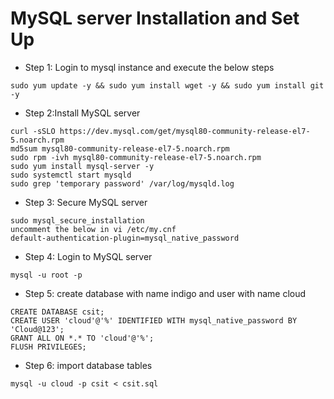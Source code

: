 MySQL server Installation and  Set Up
======================================
* Step 1: Login to mysql instance and execute the below steps
```
sudo yum update -y && sudo yum install wget -y && sudo yum install git -y
```
* Step 2:Install MySQL server
```
curl -sSLO https://dev.mysql.com/get/mysql80-community-release-el7-5.noarch.rpm
md5sum mysql80-community-release-el7-5.noarch.rpm
sudo rpm -ivh mysql80-community-release-el7-5.noarch.rpm
sudo yum install mysql-server -y
sudo systemctl start mysqld
sudo grep 'temporary password' /var/log/mysqld.log
```
* Step 3: Secure MySQL server
```
sudo mysql_secure_installation
uncomment the below in vi /etc/my.cnf
default-authentication-plugin=mysql_native_password
```
* Step 4: Login to MySQL server
```
mysql -u root -p
```
* Step 5: create database with name indigo and user with name cloud
```
CREATE DATABASE csit;
CREATE USER 'cloud'@'%' IDENTIFIED WITH mysql_native_password BY 'Cloud@123';
GRANT ALL ON *.* TO 'cloud'@'%';
FLUSH PRIVILEGES;
```
* Step 6: import database tables
```
mysql -u cloud -p csit < csit.sql
```
